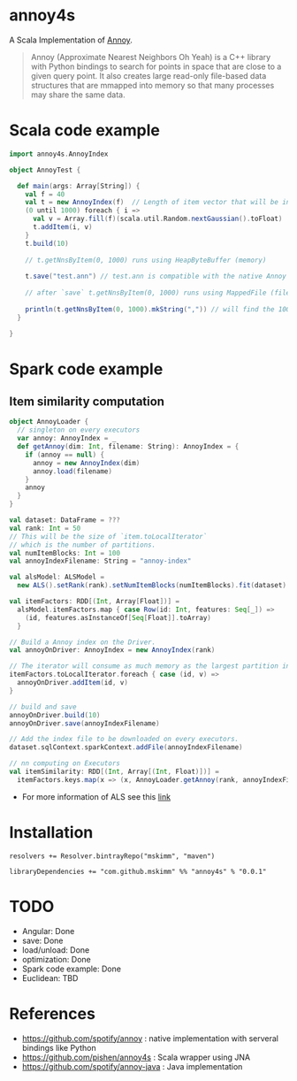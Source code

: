 # annoy4s
A Scala Implementation of [Annoy](https://github.com/spotify/annoy).
  
> Annoy (Approximate Nearest Neighbors Oh Yeah) is a C++ library with Python bindings to search for points in space that are close to a given query point. It also creates large read-only file-based data structures that are mmapped into memory so that many processes may share the same data.

# Scala code example

```scala
import annoy4s.AnnoyIndex

object AnnoyTest {

  def main(args: Array[String]) {
    val f = 40
    val t = new AnnoyIndex(f)  // Length of item vector that will be indexed
    (0 until 1000) foreach { i =>
      val v = Array.fill(f)(scala.util.Random.nextGaussian().toFloat)
      t.addItem(i, v)
    }
    t.build(10)
    
    // t.getNnsByItem(0, 1000) runs using HeapByteBuffer (memory)
    
    t.save("test.ann") // test.ann is compatible with the native Annoy
    
    // after `save` t.getNnsByItem(0, 1000) runs using MappedFile (file-based)
    
    println(t.getNnsByItem(0, 1000).mkString(",")) // will find the 1000 nearest neighbors
  }

}

```

# Spark code example

## Item similarity computation
```scala
object AnnoyLoader {
  // singleton on every executors
  var annoy: AnnoyIndex = _
  def getAnnoy(dim: Int, filename: String): AnnoyIndex = {
    if (annoy == null) {
      annoy = new AnnoyIndex(dim)
      annoy.load(filename)
    }
    annoy
  }
}

val dataset: DataFrame = ???
val rank: Int = 50
// This will be the size of `item.toLocalIterator`
// which is the number of partitions.
val numItemBlocks: Int = 100
val annoyIndexFilename: String = "annoy-index"

val alsModel: ALSModel = 
  new ALS().setRank(rank).setNumItemBlocks(numItemBlocks).fit(dataset)

val itemFactors: RDD[(Int, Array[Float])] = 
  alsModel.itemFactors.map { case Row(id: Int, features: Seq[_]) =>
    (id, features.asInstanceOf[Seq[Float]].toArray)
  }

// Build a Annoy index on the Driver.
val annoyOnDriver: AnnoyIndex = new AnnoyIndex(rank)

// The iterator will consume as much memory as the largest partition in this RDD.
itemFactors.toLocalIterator.foreach { case (id, v) =>
  annoyOnDriver.addItem(id, v)
}

// build and save
annoyOnDriver.build(10)
annoyOnDriver.save(annoyIndexFilename)

// Add the index file to be downloaded on every executors.
dataset.sqlContext.sparkContext.addFile(annoyIndexFilename)

// nn computing on Executors
val itemSimilarity: RDD[(Int, Array[(Int, Float)])] = 
  itemFactors.keys.map(x => (x, AnnoyLoader.getAnnoy(rank, annoyIndexFilename).getNnsByItem(x, 10)))
```      
 - For more information of ALS see this [link](http://spark.apache.org/docs/2.0.0/ml-collaborative-filtering.html)


# Installation

```
resolvers += Resolver.bintrayRepo("mskimm", "maven")

libraryDependencies += "com.github.mskimm" %% "annoy4s" % "0.0.1"
```

# TODO
  - Angular: Done
  - save: Done
  - load/unload: Done
  - optimization: Done
  - Spark code example: Done
  - Euclidean: TBD

# References
 - https://github.com/spotify/annoy : native implementation with serveral bindings like Python
 - https://github.com/pishen/annoy4s : Scala wrapper using JNA
 - https://github.com/spotify/annoy-java : Java implementation

